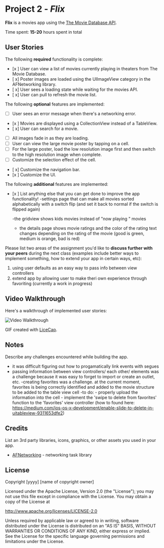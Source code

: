 # Project 2 - *Flix*

**Flix** is a movies app using the [The Movie Database API](http://docs.themoviedb.apiary.io/#).

Time spent: **15-20** hours spent in total

## User Stories

The following **required** functionality is complete:

- [x ] User can view a list of movies currently playing in theaters from The Movie Database.
- [ x] Poster images are loaded using the UIImageView category in the AFNetworking library.
- [ x] User sees a loading state while waiting for the movies API.
- [ x] User can pull to refresh the movie list.

The following **optional** features are implemented:

- [ ] User sees an error message when there's a networking error.
- [x ] Movies are displayed using a CollectionView instead of a TableView.
- [ x] User can search for a movie.
- [ ] All images fade in as they are loading.
- [ ] User can view the large movie poster by tapping on a cell.
- [ ] For the large poster, load the low resolution image first and then switch to the high resolution image when complete.
- [ ] Customize the selection effect of the cell.
- [ x] Customize the navigation bar.
- [x ] Customize the UI.

The following **additional** features are implemented:

- [x ] List anything else that you can get done to improve the app functionality!
    -settings page that can make all movies sorted alphabetically with a switch flip (and set it back to normal if the switch is flipped again)

    -the gridview shows kids movies instead of "now playing " movies
    - the details page shows movie ratings and the color of the rating text changes depending on the rating of the movie (good is green, medium is orange, bad is red)

Please list two areas of the assignment you'd like to **discuss further with your peers** during the next class (examples include better ways to implement something, how to extend your app in certain ways, etc):

1. using user defaults as an easy way to pass info between view controllers
2. extend app by allowing user to make theri own experience through favoriting (currently a work in progress)

## Video Walkthrough

Here's a walkthrough of implemented user stories:

<img src='FlixDemo.gif' title='Video Walkthrough' width='' alt='Video Walkthrough' />

GIF created with [LiceCap](http://www.cockos.com/licecap/).

## Notes

Describe any challenges encountered while building the app.

- it was difficult figuring out how to progamatically link events with segues 
- passing information between view controllers/ each other/ elements was a challenge because it was easy to forget to import or create an outlet, etc. 
-creating favorites was a challenge. at the current moment, favorites is being correctly identified and added to the movie structure to be added to the table view cell
            -to do:
                    - properly upload the information into the cell 
                    - implement the 'swipe to delete from favorites' function to the 'favorites' view controller 
                    (how to found here: https://medium.com/ios-os-x-development/enable-slide-to-delete-in-uitableview-9311653dfe2)

## Credits

List an 3rd party libraries, icons, graphics, or other assets you used in your app.

- [AFNetworking](https://github.com/AFNetworking/AFNetworking) - networking task library

## License

Copyright [yyyy] [name of copyright owner]

Licensed under the Apache License, Version 2.0 (the "License");
you may not use this file except in compliance with the License.
You may obtain a copy of the License at

http://www.apache.org/licenses/LICENSE-2.0

Unless required by applicable law or agreed to in writing, software
distributed under the License is distributed on an "AS IS" BASIS,
WITHOUT WARRANTIES OR CONDITIONS OF ANY KIND, either express or implied.
See the License for the specific language governing permissions and
limitations under the License.
